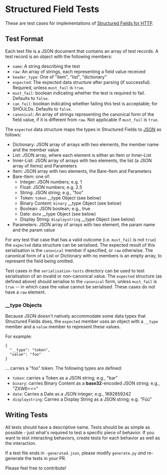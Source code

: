 # Structured Field Tests

These are test cases for implementations of [Structured Fields for HTTP](https://httpwg.org/specs/rfc8941.html).

## Test Format

Each test file is a JSON document that contains an array of test records. A test record is an
object with the following members:

- `name`: A string describing the test
- `raw`: An array of strings, each representing a field value received
- `header_type`: One of "item", "list", "dictionary"
- `expected`: The expected data structure after parsing (if successful). Required, unless `must_fail` is `true`.
- `must_fail`: boolean indicating whether the test is required to fail. Defaults to `false`.
- `can_fail`: boolean indicating whether failing this test is acceptable; for SHOULDs. Defaults to `false`.
- `canonical`: An array of strings representing the canonical form of the field value, if it is different from `raw`. Not applicable if `must_fail` is `true`.

The `expected` data structure maps the types in Structured Fields to [JSON](https://tools.ietf.org/html/rfc8259) as follows:

* Dictionary: JSON array of arrays with two elements, the member name and the member value
* List: JSON array, where each element is either an Item or Inner-List
* Inner-List: JSON array of arrays with two elements, the list (a JSON array of Items) and Parameters
* Item: JSON array with two elements, the Bare-Item and Parameters
* Bare-Item: one of:
   * Integer: JSON numbers; e.g. 1
   * Float: JSON numbers; e.g. 2.5
   * String: JSON string; e.g., "foo"
   * Token: `token` __type Object (see below)
   * Binary Content: `binary` __type Object (see below)
   * Boolean: JSON boolean; e.g., true
   * Date: `date` __type Object (see below)
   * Display String: `displaystring` __type Object (see below)
* Parameters: JSON array of arrays with two element, the param name and the param value

For any test that case that has a valid outcome (i.e. `must_fail` is not `true`) the `expected`
data structure can be serialised.  The expected result of this serialisation is the `canonical`
member if specified, or `raw` otherwise.  The canonical form of a List or Dictionary with no
members is an empty array, to represent the field being omitted.

Test cases in the `serialisation-tests` directory can be used to test serialisation of an invalid
or non-canonical value.  The `expected` structure (as defined above) should serialise to the
`canonical` form, unless `must_fail` is `true` -- in which case the value cannot be serialised.
These cases do not have a `raw` element.

### __type Objects

Because JSON doesn't natively accommodate some data types that Structured Fields does, the `expected` member uses an object with a `__type` member and a `value` member to represent these values.

For example:

~~~
{
  "__type": "token",
  "value": "foo"
}
~~~

... carries a "foo" token. The following types are defined:

* `token`: carries a Token as a JSON string; e.g., "bar"
* `binary`: carries Binary Content as a **base32**-encoded JSON string; e.g., "ZXW6==="
* `date`: Carries a Date as a JSON integer; e.g., 1692859242
* `displaystring`: Carries a Display String as a JSON string; e.g. "Füü"


## Writing Tests

All tests should have a descriptive name. Tests should be as simple as possible - just what's
required to test a specific piece of behavior. If you want to test interacting behaviors, create
tests for each behavior as well as the interaction.

If a test file ends in `-generated.json`, please modify `generate.py` *and* re-generate the tests in your PR.

Please feel free to contribute!
